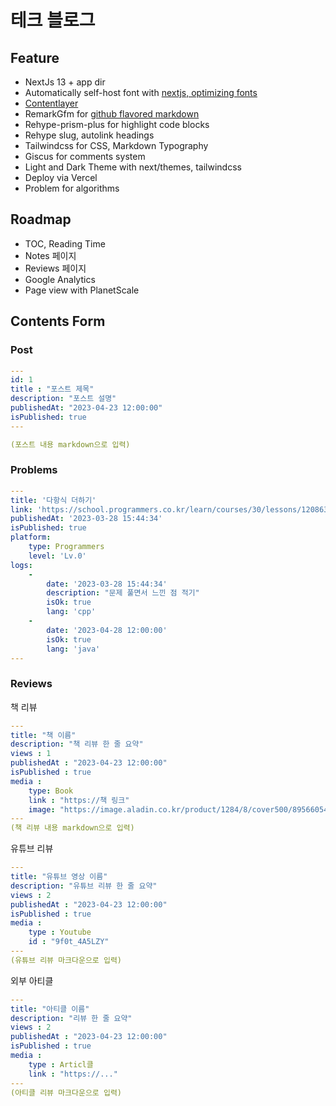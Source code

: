 # 테크 블로그

## Feature

- NextJs 13 + app dir
- Automatically self-host font with [nextjs, optimizing fonts](https://beta.nextjs.org/docs/optimizing/fonts#google-fonts)
- [Contentlayer](https://www.contentlayer.dev/blog/working-with-content-is-hard-for-developers)
- RemarkGfm for [github flavored markdown](https://github.github.com/gfm/)
- Rehype-prism-plus for highlight code blocks
- Rehype slug, autolink headings
- Tailwindcss for CSS, Markdown Typography
- Giscus for comments system
- Light and Dark Theme with next/themes, tailwindcss
- Deploy via Vercel
- Problem for algorithms

## Roadmap

- TOC, Reading Time
- Notes 페이지
- Reviews 페이지
- Google Analytics
- Page view with PlanetScale

## Contents Form

### Post

```yaml
---
id: 1
title : "포스트 제목"
description: "포스트 설명"
publishedAt: "2023-04-23 12:00:00"
isPublished: true
---

(포스트 내용 markdown으로 입력)
```

### Problems

```yaml
---
title: '다항식 더하기'
link: 'https://school.programmers.co.kr/learn/courses/30/lessons/120863'
publishedAt: '2023-03-28 15:44:34'
isPublished: true
platform: 
    type: Programmers
    level: 'Lv.0'
logs:
    - 
        date: '2023-03-28 15:44:34'
        description: "문제 풀면서 느낀 점 적기"
        isOk: true
        lang: 'cpp'
    - 
        date: '2023-04-28 12:00:00'
        isOk: true
        lang: 'java'        
---

```

### Reviews

책 리뷰

```yaml
---
title: "책 이름"
description: "책 리뷰 한 줄 요약"
views : 1
publishedAt : "2023-04-23 12:00:00"
isPublished : true
media : 
    type: Book
    link : "https://책 링크"
    image: "https://image.aladin.co.kr/product/1284/8/cover500/8956605416_3.jpg"
---
(책 리뷰 내용 markdown으로 입력)
```

유튜브 리뷰

```yaml
---
title: "유튜브 영상 이름"
description: "유튜브 리뷰 한 줄 요약"
views : 2
publishedAt : "2023-04-23 12:00:00"
isPublished : true
media : 
    type : Youtube
    id : "9f0t_4A5LZY"
---
(유튜브 리뷰 마크다운으로 입력)
```

외부 아티클

```yaml
---
title: "아티클 이름"
description: "리뷰 한 줄 요약"
views : 2
publishedAt : "2023-04-23 12:00:00"
isPublished : true
media : 
    type : Articl클
    link : "https://..."
---
(아티클 리뷰 마크다운으로 입력)
```